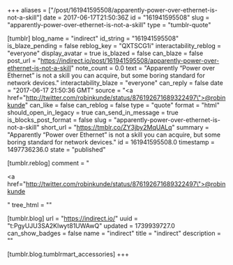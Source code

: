 +++
aliases = ["/post/161941595508/apparently-power-over-ethernet-is-not-a-skill"]
date = 2017-06-17T21:50:36Z
id = "161941595508"
slug = "apparently-power-over-ethernet-is-not-a-skill"
type = "tumblr-quote"

[tumblr]
blog_name = "indirect"
id_string = "161941595508"
is_blaze_pending = false
reblog_key = "QXTSCG1i"
interactability_reblog = "everyone"
display_avatar = true
is_blazed = false
can_blaze = false
post_url = "https://indirect.io/post/161941595508/apparently-power-over-ethernet-is-not-a-skill"
note_count = 0.0
text = "Apparently “Power over Ethernet” is not a skill you can acquire, but some boring standard for network devices."
interactability_blaze = "everyone"
can_reply = false
date = "2017-06-17 21:50:36 GMT"
source = "<a href=\"http://twitter.com/robinkunde/status/876192671689322497\">@robinkunde</a>"
can_like = false
can_reblog = false
type = "quote"
format = "html"
should_open_in_legacy = true
can_send_in_message = true
is_blocks_post_format = false
slug = "apparently-power-over-ethernet-is-not-a-skill"
short_url = "https://tmblr.co/ZY3jby2MqUALq"
summary = "Apparently “Power over Ethernet” is not a skill you can acquire, but some boring standard for network devices."
id = 161941595508.0
timestamp = 1497736236.0
state = "published"

[tumblr.reblog]
comment = "<p><a href=\"http://twitter.com/robinkunde/status/876192671689322497\">@robinkunde</a></p>"
tree_html = ""

[tumblr.blog]
url = "https://indirect.io/"
uuid = "t:PgyUJU3SA2Klwyt81UWAwQ"
updated = 1739939727.0
can_show_badges = false
name = "indirect"
title = "indirect"
description = ""

[tumblr.blog.tumblrmart_accessories]
+++
